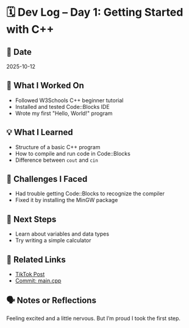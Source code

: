 # 🗓️ Dev Log – Day 1: Getting Started with C++

## 📅 Date
2025-10-12

## 🧠 What I Worked On
- Followed W3Schools C++ beginner tutorial
- Installed and tested Code::Blocks IDE
- Wrote my first "Hello, World!" program

## 💡 What I Learned
- Structure of a basic C++ program
- How to compile and run code in Code::Blocks
- Difference between `cout` and `cin`

## 🧪 Challenges I Faced
- Had trouble getting Code::Blocks to recognize the compiler
- Fixed it by installing the MinGW package

## 🎯 Next Steps
- Learn about variables and data types
- Try writing a simple calculator

## 🔗 Related Links
- [TikTok Post](https://tiktok.com/@gammawispy)
- [Commit: main.cpp](../code/first/main.cpp)

## 🗣️ Notes or Reflections
Feeling excited and a little nervous. But I’m proud I took the first step.
